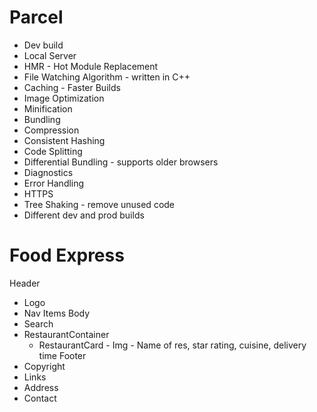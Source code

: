# Parcel

- Dev build
- Local Server
- HMR - Hot Module Replacement
- File Watching Algorithm - written in C++
- Caching - Faster Builds
- Image Optimization
- Minification
- Bundling
- Compression
- Consistent Hashing
- Code Splitting
- Differential Bundling - supports older browsers
- Diagnostics
- Error Handling
- HTTPS
- Tree Shaking - remove unused code
- Different dev and prod builds


# Food Express

Header

- Logo
- Nav Items
  Body
- Search
- RestaurantContainer
  - RestaurantCard - Img - Name of res, star rating, cuisine, delivery time
    Footer
- Copyright
- Links
- Address
- Contact
